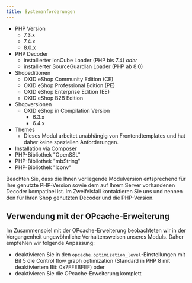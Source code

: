 ```yaml
---
title: Systemanforderungen
---
```


* PHP Version
    * 7.3.x
    * 7.4.x
    * 8.0.x
* PHP Decoder
    * installierter ionCube Loader (PHP bis 7.4) *oder*
    * installierter SourceGuardian Loader (PHP ab 8.0)
* Shopeditionen
    * OXID eShop Community Edition (CE)
    * OXID eShop Professional Edition (PE)
    * OXID eShop Enterprise Edition (EE)
    * OXID eShop B2B Edition
* Shopversionen
    * OXID eShop in Compilation Version 
        * 6.3.x
        * 6.4.x
* Themes
    * Dieses Modul arbeitet unabhängig von Frontendtemplates und hat daher keine speziellen Anforderungen.
* Installation via [Composer](https://getcomposer.org)
* PHP-Bibliothek "OpenSSL"
* PHP-Bibliothek "mbString"
* PHP-Bibliothek "iconv"

Beachten Sie, dass die Ihnen vorliegende Modulversion entsprechend für Ihre genutzte PHP-Version sowie dem auf Ihrem Server vorhandenen Decoder kompatibel ist. Im Zweifelsfall kontaktieren Sie uns und nennen den für Ihren Shop genutzten Decoder und die PHP-Version.

## Verwendung mit der OPcache-Erweiterung

Im Zusammenspiel mit der OPcache-Erweiterung beobachteten wir in der Vergangenheit ungewöhnliche Verhaltensweisen unseres Moduls. Daher empfehlen wir folgende Anpassung:

* deaktivieren Sie in den `opcache.optimization_level`-Einstellungen mit Bit 5 die Control flow graph optimization (Standard in PHP 8 mit deaktiviertem Bit: 0x7FFEBFEF) oder
* deaktivieren Sie die OPcache-Erweiterung komplett